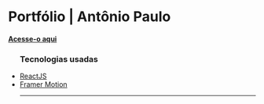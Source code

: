<h1>Portfólio | Antônio Paulo</h1>

<a href="https://paullo-jsx.github.io/paullo.jsx" target="_blank"><h4>Acesse-o aqui</h4></a>

<ul><h3>Tecnologias usadas</h3>
  <li><a href="https://react.dev" target="_blank">ReactJS</a></li>
  <li><a href="https://framer.com/motion" target="_blank">Framer Motion</a></li>
<hr/>
